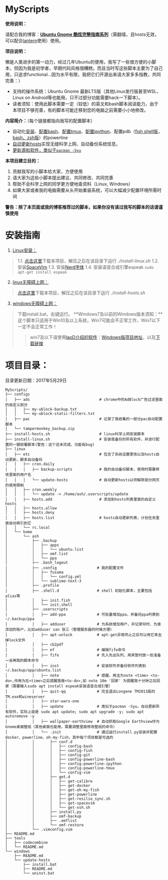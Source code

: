 # MyScripts #
**使用说明：**

请配合我的博客：[**Ubuntu Gnome 酷炫完整指南系列**](https://the0demiurge.blogspot.jp/2017/02/ubuntu-gnome.html)（需翻墙，且hosts无效，可以配合[lantern](https://github.com/getlantern/lantern)使用）使用。

**项目说明：**

懒是人类进步的第一动力，经过几年Ubuntu的使用，我写了一些很方便的小脚本，但因为我是初学者，早期代码风格很糟糕。而且当时写这些脚本主要为了自己用，只追求functional...因为水平有限，我把它们开源出来请大家多多指教，共同完善：）

* 支持的操作系统：Ubuntu Gnome 最新LTS版（其他Linux发行版甚至WSL、Linux on Android等也能用，只不过部分功能需要hack一下脚本）。
* 读者须知：使用此脚本需要一定（较低）的英文和bash脚本阅读能力，由于本项目不够完善，有的脚本可能迁移到您的电脑之前需要小小地修改。

**内容简介：**（每个链接都指向我写的配置脚本）

* 自动化[安装](https://github.com/the0demiurge/MyScripts/blob/master/linux/home/ash/.userscripts/.init/get.d/get-powerline)、[配置bash](https://github.com/the0demiurge/MyScripts/blob/master/linux/home/ash/.userscripts/.init/conf.d/config-powerline-bash)、[配置tmux](https://github.com/the0demiurge/MyScripts/blob/master/linux/home/ash/.userscripts/.init/conf.d/config-powerline-tmux)、[配置ipython](https://github.com/the0demiurge/MyScripts/blob/master/linux/home/ash/.userscripts/.init/conf.d/config-powerline-ipython)、配置pdb（[fish shell版](https://github.com/the0demiurge/MyScripts/blob/master/linux/home/ash/.shell.d/init.fish#L38)，[bash、zsh版](https://github.com/the0demiurge/MyScripts/blob/master/linux/home/ash/.shell.d/init.shell#L27)）的powerline
* [自动更新hosts](https://github.com/the0demiurge/MyScripts#安装指南)实现无缝科学上网、自动备份系统信息。
* [更新源和软件，类似于`pacman -Syu`](https://github.com/the0demiurge/MyScripts/blob/master/linux/home/ash/.userscripts/update)

**本项目建立目的：**

1. 贡献我写的小脚本给大家，方便使用
2. 请大家为这些小脚本提出建议、共同修改、共同完善
3. 帮助不会科学上网的同学更方便地查资料（Linux, Windows）
4. 如果大家或者我的电脑需要从头开始重装系统，可以大幅减少配置环境所需时间

**警告：除了本页面或我的博客推荐过的脚本，如果你没有读过我写的脚本的话请谨慎使用**

# 安装指南 #

1. [Linux安装：](https://github.com/the0demiurge/MyScripts/blob/master/install-linux.sh)
> 1.1. [点击这里](https://github.com/the0demiurge/MyScripts/archive/master.zip)下载本项目，解压之后在该目录下运行 *./install-linux.sh*
> 1.2. 安装[SpaceVim](https://spacevim.org/)
> 1.3. 安装[Nerd字体](https://github.com/ryanoasis/nerd-fonts)
> 1.4. 安装语音合成引擎espeak `sudo apt-get install espeak`

2. [linux无障碍上网：](https://github.com/the0demiurge/MyScripts/blob/master/install-hosts.sh)
> [点击这里](https://github.com/the0demiurge/MyScripts/archive/master.zip)下载本项目，解压之后在该目录下运行 *./install-hosts.sh*

3. [windows无障碍上网：](https://github.com/the0demiurge/MyScripts/tree/master/windows/update-hosts)
> 下载install.bat，右键运行。
> **Windows7及以前的Windows版本须知：**这个脚本只适用于Win10及以上系统，Win7可能会不正常工作，Win7以下一定不会正常工作！
>>win7及以下请使用[laoD介绍的软件](https://github.com/racaljk/hosts/tree/master/tools)：[Windows版项目地址](https://github.com/HostsTools/Windows)，以及[下载链接](https://git.io/vX1Pz)

# 项目目录： #
目录更新日期：2017年5月29日
```
MyScripts/
├── configs
│   ├── ads                               # chrome中的AdBlock广告过滤里面的自定义部分  
│   │   ├── my-ublock-backup.txt
│   │   └── my-ublock-static-filters.txt
│   ├── pac                               # 记录了我收集的一部分pac自动配置脚本
│   └── tampermonkey_backup.zip
├── install-hosts.sh                      # linux科学上网安装脚本
├── install-linux.sh                      # 安装我备份的所有软件，并进行配置的一键部署脚本(警告：这个还未完成，功能有bug)
├── linux
│   ├── etc                               # 包含了系统设置更改以及hosts自动更新，脚本自动备份
│   │   ├── cron.daily
│   │   │   ├── backup-scripts            # 我的自动备份脚本，使用时需要修改里面的用户名
│   │   │   └── update-hosts              # 自动更新hosts以供解除部分网页的使用限制
│   │   ├── cron.weekly
│   │   │   └── update -> /home/ash/.userscripts/update
│   │   ├── hosts.add                     # 添加到hosts列表里面的自定义hosts
│   │   ├── hosts.allow
│   │   ├── hosts.deny
│   │   ├── hosts.list                    # hosts自动更新列表，计划任务里面自动索引到它
│   │   └── rc.local
│   └── home
│       └── ash
│           ├── .backup
│           │   ├── apps
│           │   │   └── ubuntu.list
│           │   ├── omf.list
│           │   └── ppa
│           ├── .bash_logout
│           ├── .config                  # 我的配置文件
│           │   ├── fusuma
│           │   │   └── config.yml
│           │   └── sublime-text-3
│           ├── .profile
│           ├── .shell.d                 # shell 初始化脚本，主要包括alias等
│           │   ├── init.fish
│           │   └── init.shell
│           ├── .userscripts
│           │   ├── add-ppa              # 可批量增加ppa，并备份ppa列表到~/.backup/ppa
│           │   ├── adduser              # 为系统增加用户，并记录何时、为谁添加的账户，比如adduser san 张三（管理服务器的时候方便）
│           │   ├── apt-unlock           # apt-get异常终止之后可以用它来去掉lock文件
│           │   ├── cb2pdf
│           │   ├── ef                   # 编辑fifo命令
│           │   ├── fifo                 # 先入先出队列，用来暂时放一些准备一会再跑的脚本命令
│           │   ├── inst                 # 安装软件并备份软件列表到~/.backup/app/ubuntu.list
│           │   ├── note                 # 提醒，用法为note <time> <to-do>,作用为在<time>之后提醒我做<to-do>,如 note 10m '回家' 为提醒我十分钟之后回家（需要输入sudo apt install espeak安装语音合成引擎）
│           │   ├── quit-qq              # 完全退出Longene TM2013版的TM.exe和wineserver
│           │   ├── star-wars-one
│           │   ├── update               # 类似于pacman -Syu，自动更新所有软件，实际上就是 sudo apt update; sudo apt upgrade -y; sudo apt autoremove -y
│           │   ├── wallpaper-earthview  # 自动抓取Google Earthview作为Gnome桌面壁纸（其他桌面也能用，需要调整里面修改壁纸的命令）
│           │   └── .init                # 通过运行install.py安装并配置docker、powerline、oh-my-fish，其中每个项目都是可选的
│           │       ├── conf.d
│           │       │   ├── config-bash
│           │       │   ├── config-fish
│           │       │   ├── config-git
│           │       │   ├── config-powerline-bash
│           │       │   ├── config-powerline-ipython
│           │       │   ├── config-powerline-tmux
│           │       │   └── config-vim
│           │       ├── get.d
│           │       │   ├── get-calibre
│           │       │   ├── get-docker
│           │       │   ├── get-oh-my-fish
│           │       │   ├── get-powerline
│           │       │   ├── get-resilio_sync.sh
│           │       │   ├── get-spacevim
│           │       │   └── get-xsh.sh
│           │       ├── install.py
│           │       ├── omf-backup
│           │       ├── .omflist
│           │       └── omf-restore
│           └── .vimconfig.vim
├── README.md
├── tools
│   ├── codecombine
│   └── README.md
└── windows
    ├── README.md
    └── update-hosts
        ├── install.bat
        ├── README.md
        └── uninst.bat
```
